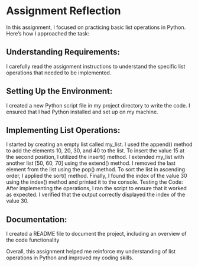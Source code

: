 # Assignment Reflection
In this assignment, I focused on practicing basic list operations in Python. Here’s how I approached the task:

## Understanding Requirements:
I carefully read the assignment instructions to understand the specific list operations that needed to be implemented.

## Setting Up the Environment: 
I created a new Python script file in my project directory to write the code. I ensured that I had Python installed and set up on my machine.

## Implementing List Operations:

I started by creating an empty list called my_list.
I used the append() method to add the elements 10, 20, 30, and 40 to the list.
To insert the value 15 at the second position, I utilized the insert() method.
I extended my_list with another list [50, 60, 70] using the extend() method.
I removed the last element from the list using the pop() method.
To sort the list in ascending order, I applied the sort() method.
Finally, I found the index of the value 30 using the index() method and printed it to the console.
Testing the Code: After implementing the operations, I ran the script to ensure that it worked as expected. I verified that the output correctly displayed the index of the value 30.

## Documentation: 
I created a README file to document the project, 
including an overview of the code functionality

Overall, this assignment helped me reinforce my understanding of list operations in Python and improved my coding skills.


